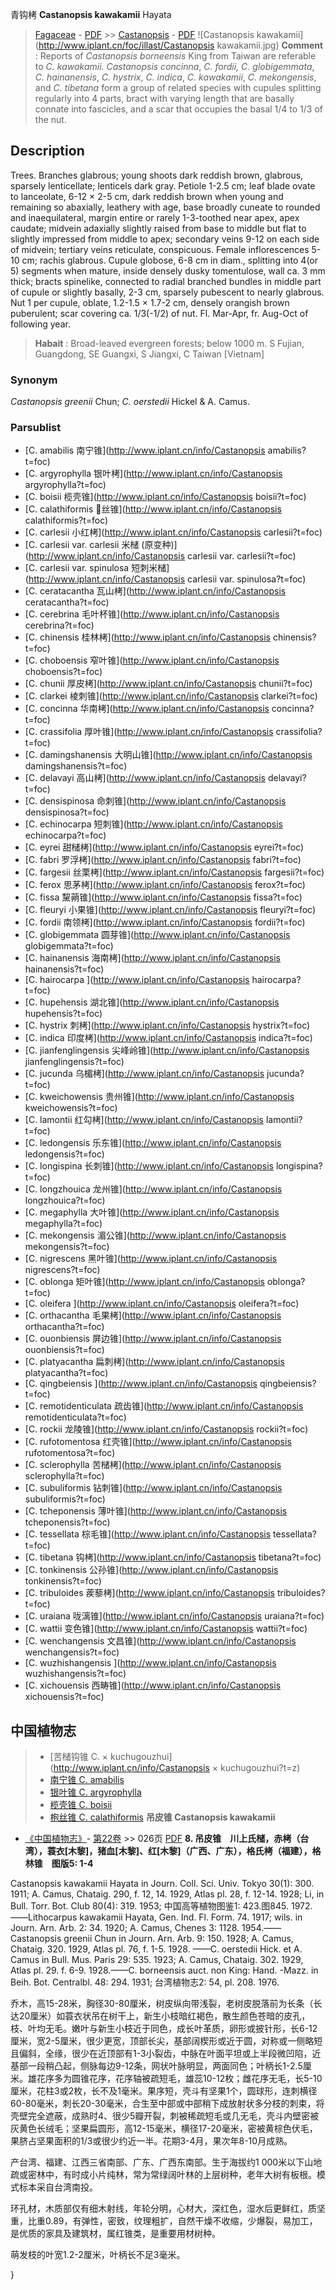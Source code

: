 青钩栲 **Castanopsis kawakamii** Hayata

> [Fagaceae](http://www.iplant.cn/info/Fagaceae?t=foc) - [PDF](http://www.iplant.cn/foc/pdf/Fagaceae.pdf) >> [Castanopsis](http://www.iplant.cn/info/Castanopsis?t=foc) - [PDF](http://www.iplant.cn/foc/pdf/Castanopsis.pdf)
![Castanopsis kawakamii](http://www.iplant.cn/foc/illast/Castanopsis kawakamii.jpg)
> **Comment** : 
> Reports of *Castanopsis borneensis* King from Taiwan are referable to *C. kawakamii. Castanopsis concinna*, *C. fordii, C. globigemmata*, *C. hainanensis*, *C. hystrix*, *C. indica*, *C. kawakamii*, *C. mekongensis*, and *C. tibetana* form a group of related species with cupules splitting regularly into 4 parts, bract with varying length that are basally connate into fascicles, and a scar that occupies the basal 1/4 to 1/3 of the nut.

## Description

Trees. Branches glabrous; young shoots dark reddish brown, glabrous, sparsely lenticellate; lenticels dark gray. Petiole 1-2.5 cm; leaf blade ovate to lanceolate, 6-12 ×  2-5 cm, dark reddish brown when young and remaining so abaxially, leathery with age, base broadly cuneate to rounded and inaequilateral, margin entire or rarely 1-3-toothed near apex, apex caudate; midvein adaxially slightly raised from base to middle but flat to slightly impressed from middle to apex; secondary veins 9-12 on each side of midvein; tertiary veins reticulate, conspicuous. Female inflorescences 5-10 cm; rachis glabrous. Cupule globose, 6-8 cm in diam., splitting into 4(or 5) segments when mature, inside densely dusky tomentulose, wall ca. 3 mm thick; bracts spinelike, connected to radial branched bundles in middle part of cupule or slightly basally, 2-3 cm, sparsely pubescent to nearly glabrous. Nut 1 per cupule, oblate, 1.2-1.5 ×  1.7-2 cm, densely orangish brown puberulent; scar covering ca. 1/3(-1/2) of nut. Fl. Mar-Apr, fr. Aug-Oct of following year.
> **Habait** : 
> Broad-leaved evergreen forests; below 1000 m. S Fujian, Guangdong, SE Guangxi, S Jiangxi, C Taiwan [Vietnam]

### Synonym
*Castanopsis greenii* Chun; *C. oerstedii* Hickel & A. Camus.

### Parsublist

* [C.  amabilis  南宁锥](http://www.iplant.cn/info/Castanopsis amabilis?t=foc)
* [C.  argyrophylla  银叶栲](http://www.iplant.cn/info/Castanopsis argyrophylla?t=foc)
* [C.  boisii  榄壳锥](http://www.iplant.cn/info/Castanopsis boisii?t=foc)
* [C.  calathiformis  丝锥](http://www.iplant.cn/info/Castanopsis calathiformis?t=foc)
* [C.  carlesii  小红栲](http://www.iplant.cn/info/Castanopsis carlesii?t=foc)
* [C.  carlesii var. carlesii  米槠 (原变种)](http://www.iplant.cn/info/Castanopsis carlesii var. carlesii?t=foc)
* [C.  carlesii var. spinulosa  短刺米槠](http://www.iplant.cn/info/Castanopsis carlesii var. spinulosa?t=foc)
* [C.  ceratacantha  瓦山栲](http://www.iplant.cn/info/Castanopsis ceratacantha?t=foc)
* [C.  cerebrina  毛叶杯锥](http://www.iplant.cn/info/Castanopsis cerebrina?t=foc)
* [C.  chinensis  桂林栲](http://www.iplant.cn/info/Castanopsis chinensis?t=foc)
* [C.  choboensis  窄叶锥](http://www.iplant.cn/info/Castanopsis choboensis?t=foc)
* [C.  chunii  厚皮栲](http://www.iplant.cn/info/Castanopsis chunii?t=foc)
* [C.  clarkei  棱刺锥](http://www.iplant.cn/info/Castanopsis clarkei?t=foc)
* [C.  concinna  华南栲](http://www.iplant.cn/info/Castanopsis concinna?t=foc)
* [C.  crassifolia  厚叶锥](http://www.iplant.cn/info/Castanopsis crassifolia?t=foc)
* [C.  damingshanensis  大明山锥](http://www.iplant.cn/info/Castanopsis damingshanensis?t=foc)
* [C.  delavayi  高山栲](http://www.iplant.cn/info/Castanopsis delavayi?t=foc)
* [C.  densispinosa  命刺锥](http://www.iplant.cn/info/Castanopsis densispinosa?t=foc)
* [C.  echinocarpa  短刺锥](http://www.iplant.cn/info/Castanopsis echinocarpa?t=foc)
* [C.  eyrei  甜槠栲](http://www.iplant.cn/info/Castanopsis eyrei?t=foc)
* [C.  fabri  罗浮栲](http://www.iplant.cn/info/Castanopsis fabri?t=foc)
* [C.  fargesii  丝栗栲](http://www.iplant.cn/info/Castanopsis fargesii?t=foc)
* [C.  ferox  思茅栲](http://www.iplant.cn/info/Castanopsis ferox?t=foc)
* [C.  fissa  黧蒴锥](http://www.iplant.cn/info/Castanopsis fissa?t=foc)
* [C.  fleuryi  小果锥](http://www.iplant.cn/info/Castanopsis fleuryi?t=foc)
* [C.  fordii  南领栲](http://www.iplant.cn/info/Castanopsis fordii?t=foc)
* [C.  globigemmata  圆芽锥](http://www.iplant.cn/info/Castanopsis globigemmata?t=foc)
* [C.  hainanensis  海南栲](http://www.iplant.cn/info/Castanopsis hainanensis?t=foc)
* [C.  hairocarpa  ](http://www.iplant.cn/info/Castanopsis hairocarpa?t=foc)
* [C.  hupehensis  湖北锥](http://www.iplant.cn/info/Castanopsis hupehensis?t=foc)
* [C.  hystrix  刺栲](http://www.iplant.cn/info/Castanopsis hystrix?t=foc)
* [C.  indica  印度栲](http://www.iplant.cn/info/Castanopsis indica?t=foc)
* [C.  jianfenglingensis  尖峰岭锥](http://www.iplant.cn/info/Castanopsis jianfenglingensis?t=foc)
* [C.  jucunda  乌楣栲](http://www.iplant.cn/info/Castanopsis jucunda?t=foc)
* [C.  kweichowensis  贵州锥](http://www.iplant.cn/info/Castanopsis kweichowensis?t=foc)
* [C.  lamontii  红勾栲](http://www.iplant.cn/info/Castanopsis lamontii?t=foc)
* [C.  ledongensis  乐东锥](http://www.iplant.cn/info/Castanopsis ledongensis?t=foc)
* [C.  longispina  长刺锥](http://www.iplant.cn/info/Castanopsis longispina?t=foc)
* [C.  longzhouica  龙州锥](http://www.iplant.cn/info/Castanopsis longzhouica?t=foc)
* [C.  megaphylla  大叶锥](http://www.iplant.cn/info/Castanopsis megaphylla?t=foc)
* [C.  mekongensis  湄公锥](http://www.iplant.cn/info/Castanopsis mekongensis?t=foc)
* [C.  nigrescens  黑叶锥](http://www.iplant.cn/info/Castanopsis nigrescens?t=foc)
* [C.  oblonga  矩叶锥](http://www.iplant.cn/info/Castanopsis oblonga?t=foc)
* [C.  oleifera  ](http://www.iplant.cn/info/Castanopsis oleifera?t=foc)
* [C.  orthacantha  毛果栲](http://www.iplant.cn/info/Castanopsis orthacantha?t=foc)
* [C.  ouonbiensis  屏边锥](http://www.iplant.cn/info/Castanopsis ouonbiensis?t=foc)
* [C.  platyacantha  扁刺栲](http://www.iplant.cn/info/Castanopsis platyacantha?t=foc)
* [C.  qingbeiensis  ](http://www.iplant.cn/info/Castanopsis qingbeiensis?t=foc)
* [C.  remotidenticulata  疏齿锥](http://www.iplant.cn/info/Castanopsis remotidenticulata?t=foc)
* [C.  rockii  龙陵锥](http://www.iplant.cn/info/Castanopsis rockii?t=foc)
* [C.  rufotomentosa  红壳锥](http://www.iplant.cn/info/Castanopsis rufotomentosa?t=foc)
* [C.  sclerophylla  苦槠栲](http://www.iplant.cn/info/Castanopsis sclerophylla?t=foc)
* [C.  subuliformis  钻刺锥](http://www.iplant.cn/info/Castanopsis subuliformis?t=foc)
* [C.  tcheponensis  薄叶锥](http://www.iplant.cn/info/Castanopsis tcheponensis?t=foc)
* [C.  tessellata  棕毛锥](http://www.iplant.cn/info/Castanopsis tessellata?t=foc)
* [C.  tibetana  钩栲](http://www.iplant.cn/info/Castanopsis tibetana?t=foc)
* [C.  tonkinensis  公孙锥](http://www.iplant.cn/info/Castanopsis tonkinensis?t=foc)
* [C.  tribuloides  蒺藜栲](http://www.iplant.cn/info/Castanopsis tribuloides?t=foc)
* [C.  uraiana  咙漓锥](http://www.iplant.cn/info/Castanopsis uraiana?t=foc)
* [C.  wattii  变色锥](http://www.iplant.cn/info/Castanopsis wattii?t=foc)
* [C.  wenchangensis  文昌锥](http://www.iplant.cn/info/Castanopsis wenchangensis?t=foc)
* [C.  wuzhishangensis  ](http://www.iplant.cn/info/Castanopsis wuzhishangensis?t=foc)
* [C.  xichouensis  西畴锥](http://www.iplant.cn/info/Castanopsis xichouensis?t=foc)
## 中国植物志

> * [苦槠钩锥  C.  × kuchugouzhui](http://www.iplant.cn/info/Castanopsis × kuchugouzhui?t=z)
> * [南宁锥  C.  amabilis](Castanopsis-amabilis-南宁锥.md)
> * [银叶锥  C.  argyrophylla](Castanopsis-argyrophylla-银叶栲.md)
> * [榄壳锥  C.  boisii](Castanopsis-boisii-榄壳锥.md)
> * [枹丝锥  C.  calathiformis](Castanopsis-calathiformis-枹丝锥.md)
**吊皮锥 Castanopsis kawakamii**

* [《中国植物志》](http://www.iplant.cn/frps)- [第22卷](http://www.iplant.cn/frps/vol/22) >> 026页 [PDF](http://www.iplant.cn/frps/pdf/22/026.pdf)
**8. 吊皮锥　川上氏槠，赤栲（台湾），蓑衣[木黎]，猪血[木黎]、红[木黎]（广西、广东），格氏栲（福建），格林锥　图版5: 1-4**

Castanopsis kawakamii Hayata in Journ. Coll. Sci. Univ. Tokyo 30(1): 300. 1911; A. Camus, Chataig. 290, f. 12, 14. 1929, Atlas pl. 28, f. 12-14. 1928; Li, in Bull. Torr. Bot. Club 80(4): 319. 1953; 中国高等植物图鉴1: 423.图845. 1972. ——Lithocarpus kawakamii Hayata, Gen. Ind. Fl. Form. 74. 1917; wils. in Journ. Arn. Arb. 2: 34. 1920; A. Camus, Chenes 3: 1128. 1954.——Castanopsis greenii Chun in Journ. Arn. Arb. 9: 150. 1928; A. Camus, Chataig. 320. 1929, Atlas pl. 76, f. 1-5. 1928. ——C. oerstedii Hick. et A. Camus in Bull. Mus. Paris 29: 535. 1923; A. Camus, Chataig. 302. 1929, Atlas pl. 29. f. 6-9. 1928.——C. borneensis auct. non King: Hand. -Mazz. in Beih. Bot. Centralbl. 48: 294. 1931; 台湾植物志2: 54, pl. 208. 1976.

乔木，高15-28米，胸径30-80厘米，树皮纵向带浅裂，老树皮脱落前为长条（长达20厘米）如蓑衣状吊在树干上，新生小枝暗红褐色，散生颜色苍暗的皮孔，枝、叶均无毛。嫩叶与新生小枝近于同色，成长叶革质，卵形或披针形，长6-12厘米，宽2-5厘米，很少更宽，顶部长尖，基部阔楔形或近于圆，对称或一侧略短且偏斜，全缘，很少在近顶部有1-3小裂齿，中脉在叶面平坦或上半段微凹陷，近基部一段稍凸起，侧脉每边9-12条，网状叶脉明显，两面同色；叶柄长1-2.5厘米。雄花序多为圆锥花序，花序轴被疏短毛，雄蕊10-12枚；雌花序无毛，长5-10厘米，花柱3或2枚，长不及1毫米。果序短，壳斗有坚果1个，圆球形，连刺横径60-80毫米，刺长20-30毫米，合生至中部或中部稍下成放射状多分枝的刺束，将壳壁完全遮蔽，成熟时4、很少5瓣开裂，刺被稀疏短毛或几无毛，壳斗内壁密被灰黄色长绒毛；坚果扁圆形，高12-15毫米，横径17-20毫米，密被黄棕色伏毛，果脐占坚果面积的1/3或很少约近一半。花期3-4月，果次年8-10月成熟。

产台湾、福建、江西三省南部、广东、广西东南部。生于海拔约1 000米以下山地疏或密林中，有时成小片纯林，常为常绿阔叶林的上层树种，老年大树有板根。模式标本采自台湾南投。

环孔材，木质部仅有细木射线，年轮分明，心材大，深红色，湿水后更鲜红，质坚重，比重0.89，有弹性，密致，纹理粗扩，自然干燥不收缩，少爆裂，易加工，是优质的家具及建筑材，属红锥类，是重要用材树种。

萌发枝的叶宽1.2-2厘米，叶柄长不足3毫米。

}